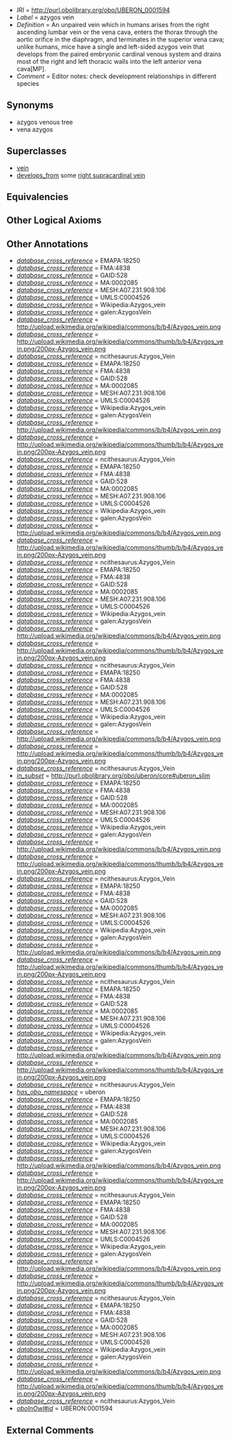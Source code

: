  * *IRI* = http://purl.obolibrary.org/obo/UBERON_0001594
 * *Label* = azygos vein
 * *Definition* = An unpaired vein which in humans arises from the right ascending lumbar vein or the vena cava, enters the thorax through the aortic orifice in the diaphragm, and terminates in the superior vena cava; unlike humans, mice have a single and left-sided azygos vein that develops from the paired embryonic cardinal venous system and drains most of the right and left thoracic walls into the left anterior vena cava[MP].
 * *Comment* = Editor notes: check development relationships in different species

## Synonyms

 * azygos venous tree
 * vena azygos

## Superclasses

 * [vein](../../UBERON/38/UBERON_0001638.md)
 * [develops_from](../../RO/02/RO_0002202.md) some [right supracardinal vein](../../UBERON/68/UBERON_0008268.md)

## Equivalencies


## Other Logical Axioms


## Other Annotations

 * *[database_cross_reference](../../ef/oboInOwl#hasDbXref.md)* = EMAPA:18250
 * *[database_cross_reference](../../ef/oboInOwl#hasDbXref.md)* = FMA:4838
 * *[database_cross_reference](../../ef/oboInOwl#hasDbXref.md)* = GAID:528
 * *[database_cross_reference](../../ef/oboInOwl#hasDbXref.md)* = MA:0002085
 * *[database_cross_reference](../../ef/oboInOwl#hasDbXref.md)* = MESH:A07.231.908.106
 * *[database_cross_reference](../../ef/oboInOwl#hasDbXref.md)* = UMLS:C0004526
 * *[database_cross_reference](../../ef/oboInOwl#hasDbXref.md)* = Wikipedia:Azygos_vein
 * *[database_cross_reference](../../ef/oboInOwl#hasDbXref.md)* = galen:AzygosVein
 * *[database_cross_reference](../../ef/oboInOwl#hasDbXref.md)* = http://upload.wikimedia.org/wikipedia/commons/b/b4/Azygos_vein.png
 * *[database_cross_reference](../../ef/oboInOwl#hasDbXref.md)* = http://upload.wikimedia.org/wikipedia/commons/thumb/b/b4/Azygos_vein.png/200px-Azygos_vein.png
 * *[database_cross_reference](../../ef/oboInOwl#hasDbXref.md)* = ncithesaurus:Azygos_Vein
 * *[database_cross_reference](../../ef/oboInOwl#hasDbXref.md)* = EMAPA:18250
 * *[database_cross_reference](../../ef/oboInOwl#hasDbXref.md)* = FMA:4838
 * *[database_cross_reference](../../ef/oboInOwl#hasDbXref.md)* = GAID:528
 * *[database_cross_reference](../../ef/oboInOwl#hasDbXref.md)* = MA:0002085
 * *[database_cross_reference](../../ef/oboInOwl#hasDbXref.md)* = MESH:A07.231.908.106
 * *[database_cross_reference](../../ef/oboInOwl#hasDbXref.md)* = UMLS:C0004526
 * *[database_cross_reference](../../ef/oboInOwl#hasDbXref.md)* = Wikipedia:Azygos_vein
 * *[database_cross_reference](../../ef/oboInOwl#hasDbXref.md)* = galen:AzygosVein
 * *[database_cross_reference](../../ef/oboInOwl#hasDbXref.md)* = http://upload.wikimedia.org/wikipedia/commons/b/b4/Azygos_vein.png
 * *[database_cross_reference](../../ef/oboInOwl#hasDbXref.md)* = http://upload.wikimedia.org/wikipedia/commons/thumb/b/b4/Azygos_vein.png/200px-Azygos_vein.png
 * *[database_cross_reference](../../ef/oboInOwl#hasDbXref.md)* = ncithesaurus:Azygos_Vein
 * *[database_cross_reference](../../ef/oboInOwl#hasDbXref.md)* = EMAPA:18250
 * *[database_cross_reference](../../ef/oboInOwl#hasDbXref.md)* = FMA:4838
 * *[database_cross_reference](../../ef/oboInOwl#hasDbXref.md)* = GAID:528
 * *[database_cross_reference](../../ef/oboInOwl#hasDbXref.md)* = MA:0002085
 * *[database_cross_reference](../../ef/oboInOwl#hasDbXref.md)* = MESH:A07.231.908.106
 * *[database_cross_reference](../../ef/oboInOwl#hasDbXref.md)* = UMLS:C0004526
 * *[database_cross_reference](../../ef/oboInOwl#hasDbXref.md)* = Wikipedia:Azygos_vein
 * *[database_cross_reference](../../ef/oboInOwl#hasDbXref.md)* = galen:AzygosVein
 * *[database_cross_reference](../../ef/oboInOwl#hasDbXref.md)* = http://upload.wikimedia.org/wikipedia/commons/b/b4/Azygos_vein.png
 * *[database_cross_reference](../../ef/oboInOwl#hasDbXref.md)* = http://upload.wikimedia.org/wikipedia/commons/thumb/b/b4/Azygos_vein.png/200px-Azygos_vein.png
 * *[database_cross_reference](../../ef/oboInOwl#hasDbXref.md)* = ncithesaurus:Azygos_Vein
 * *[database_cross_reference](../../ef/oboInOwl#hasDbXref.md)* = EMAPA:18250
 * *[database_cross_reference](../../ef/oboInOwl#hasDbXref.md)* = FMA:4838
 * *[database_cross_reference](../../ef/oboInOwl#hasDbXref.md)* = GAID:528
 * *[database_cross_reference](../../ef/oboInOwl#hasDbXref.md)* = MA:0002085
 * *[database_cross_reference](../../ef/oboInOwl#hasDbXref.md)* = MESH:A07.231.908.106
 * *[database_cross_reference](../../ef/oboInOwl#hasDbXref.md)* = UMLS:C0004526
 * *[database_cross_reference](../../ef/oboInOwl#hasDbXref.md)* = Wikipedia:Azygos_vein
 * *[database_cross_reference](../../ef/oboInOwl#hasDbXref.md)* = galen:AzygosVein
 * *[database_cross_reference](../../ef/oboInOwl#hasDbXref.md)* = http://upload.wikimedia.org/wikipedia/commons/b/b4/Azygos_vein.png
 * *[database_cross_reference](../../ef/oboInOwl#hasDbXref.md)* = http://upload.wikimedia.org/wikipedia/commons/thumb/b/b4/Azygos_vein.png/200px-Azygos_vein.png
 * *[database_cross_reference](../../ef/oboInOwl#hasDbXref.md)* = ncithesaurus:Azygos_Vein
 * *[database_cross_reference](../../ef/oboInOwl#hasDbXref.md)* = EMAPA:18250
 * *[database_cross_reference](../../ef/oboInOwl#hasDbXref.md)* = FMA:4838
 * *[database_cross_reference](../../ef/oboInOwl#hasDbXref.md)* = GAID:528
 * *[database_cross_reference](../../ef/oboInOwl#hasDbXref.md)* = MA:0002085
 * *[database_cross_reference](../../ef/oboInOwl#hasDbXref.md)* = MESH:A07.231.908.106
 * *[database_cross_reference](../../ef/oboInOwl#hasDbXref.md)* = UMLS:C0004526
 * *[database_cross_reference](../../ef/oboInOwl#hasDbXref.md)* = Wikipedia:Azygos_vein
 * *[database_cross_reference](../../ef/oboInOwl#hasDbXref.md)* = galen:AzygosVein
 * *[database_cross_reference](../../ef/oboInOwl#hasDbXref.md)* = http://upload.wikimedia.org/wikipedia/commons/b/b4/Azygos_vein.png
 * *[database_cross_reference](../../ef/oboInOwl#hasDbXref.md)* = http://upload.wikimedia.org/wikipedia/commons/thumb/b/b4/Azygos_vein.png/200px-Azygos_vein.png
 * *[database_cross_reference](../../ef/oboInOwl#hasDbXref.md)* = ncithesaurus:Azygos_Vein
 * *[in_subset](../../et/oboInOwl#inSubset.md)* = http://purl.obolibrary.org/obo/uberon/core#uberon_slim
 * *[database_cross_reference](../../ef/oboInOwl#hasDbXref.md)* = EMAPA:18250
 * *[database_cross_reference](../../ef/oboInOwl#hasDbXref.md)* = FMA:4838
 * *[database_cross_reference](../../ef/oboInOwl#hasDbXref.md)* = GAID:528
 * *[database_cross_reference](../../ef/oboInOwl#hasDbXref.md)* = MA:0002085
 * *[database_cross_reference](../../ef/oboInOwl#hasDbXref.md)* = MESH:A07.231.908.106
 * *[database_cross_reference](../../ef/oboInOwl#hasDbXref.md)* = UMLS:C0004526
 * *[database_cross_reference](../../ef/oboInOwl#hasDbXref.md)* = Wikipedia:Azygos_vein
 * *[database_cross_reference](../../ef/oboInOwl#hasDbXref.md)* = galen:AzygosVein
 * *[database_cross_reference](../../ef/oboInOwl#hasDbXref.md)* = http://upload.wikimedia.org/wikipedia/commons/b/b4/Azygos_vein.png
 * *[database_cross_reference](../../ef/oboInOwl#hasDbXref.md)* = http://upload.wikimedia.org/wikipedia/commons/thumb/b/b4/Azygos_vein.png/200px-Azygos_vein.png
 * *[database_cross_reference](../../ef/oboInOwl#hasDbXref.md)* = ncithesaurus:Azygos_Vein
 * *[database_cross_reference](../../ef/oboInOwl#hasDbXref.md)* = EMAPA:18250
 * *[database_cross_reference](../../ef/oboInOwl#hasDbXref.md)* = FMA:4838
 * *[database_cross_reference](../../ef/oboInOwl#hasDbXref.md)* = GAID:528
 * *[database_cross_reference](../../ef/oboInOwl#hasDbXref.md)* = MA:0002085
 * *[database_cross_reference](../../ef/oboInOwl#hasDbXref.md)* = MESH:A07.231.908.106
 * *[database_cross_reference](../../ef/oboInOwl#hasDbXref.md)* = UMLS:C0004526
 * *[database_cross_reference](../../ef/oboInOwl#hasDbXref.md)* = Wikipedia:Azygos_vein
 * *[database_cross_reference](../../ef/oboInOwl#hasDbXref.md)* = galen:AzygosVein
 * *[database_cross_reference](../../ef/oboInOwl#hasDbXref.md)* = http://upload.wikimedia.org/wikipedia/commons/b/b4/Azygos_vein.png
 * *[database_cross_reference](../../ef/oboInOwl#hasDbXref.md)* = http://upload.wikimedia.org/wikipedia/commons/thumb/b/b4/Azygos_vein.png/200px-Azygos_vein.png
 * *[database_cross_reference](../../ef/oboInOwl#hasDbXref.md)* = ncithesaurus:Azygos_Vein
 * *[database_cross_reference](../../ef/oboInOwl#hasDbXref.md)* = EMAPA:18250
 * *[database_cross_reference](../../ef/oboInOwl#hasDbXref.md)* = FMA:4838
 * *[database_cross_reference](../../ef/oboInOwl#hasDbXref.md)* = GAID:528
 * *[database_cross_reference](../../ef/oboInOwl#hasDbXref.md)* = MA:0002085
 * *[database_cross_reference](../../ef/oboInOwl#hasDbXref.md)* = MESH:A07.231.908.106
 * *[database_cross_reference](../../ef/oboInOwl#hasDbXref.md)* = UMLS:C0004526
 * *[database_cross_reference](../../ef/oboInOwl#hasDbXref.md)* = Wikipedia:Azygos_vein
 * *[database_cross_reference](../../ef/oboInOwl#hasDbXref.md)* = galen:AzygosVein
 * *[database_cross_reference](../../ef/oboInOwl#hasDbXref.md)* = http://upload.wikimedia.org/wikipedia/commons/b/b4/Azygos_vein.png
 * *[database_cross_reference](../../ef/oboInOwl#hasDbXref.md)* = http://upload.wikimedia.org/wikipedia/commons/thumb/b/b4/Azygos_vein.png/200px-Azygos_vein.png
 * *[database_cross_reference](../../ef/oboInOwl#hasDbXref.md)* = ncithesaurus:Azygos_Vein
 * *[has_obo_namespace](../../ce/oboInOwl#hasOBONamespace.md)* = uberon
 * *[database_cross_reference](../../ef/oboInOwl#hasDbXref.md)* = EMAPA:18250
 * *[database_cross_reference](../../ef/oboInOwl#hasDbXref.md)* = FMA:4838
 * *[database_cross_reference](../../ef/oboInOwl#hasDbXref.md)* = GAID:528
 * *[database_cross_reference](../../ef/oboInOwl#hasDbXref.md)* = MA:0002085
 * *[database_cross_reference](../../ef/oboInOwl#hasDbXref.md)* = MESH:A07.231.908.106
 * *[database_cross_reference](../../ef/oboInOwl#hasDbXref.md)* = UMLS:C0004526
 * *[database_cross_reference](../../ef/oboInOwl#hasDbXref.md)* = Wikipedia:Azygos_vein
 * *[database_cross_reference](../../ef/oboInOwl#hasDbXref.md)* = galen:AzygosVein
 * *[database_cross_reference](../../ef/oboInOwl#hasDbXref.md)* = http://upload.wikimedia.org/wikipedia/commons/b/b4/Azygos_vein.png
 * *[database_cross_reference](../../ef/oboInOwl#hasDbXref.md)* = http://upload.wikimedia.org/wikipedia/commons/thumb/b/b4/Azygos_vein.png/200px-Azygos_vein.png
 * *[database_cross_reference](../../ef/oboInOwl#hasDbXref.md)* = ncithesaurus:Azygos_Vein
 * *[database_cross_reference](../../ef/oboInOwl#hasDbXref.md)* = EMAPA:18250
 * *[database_cross_reference](../../ef/oboInOwl#hasDbXref.md)* = FMA:4838
 * *[database_cross_reference](../../ef/oboInOwl#hasDbXref.md)* = GAID:528
 * *[database_cross_reference](../../ef/oboInOwl#hasDbXref.md)* = MA:0002085
 * *[database_cross_reference](../../ef/oboInOwl#hasDbXref.md)* = MESH:A07.231.908.106
 * *[database_cross_reference](../../ef/oboInOwl#hasDbXref.md)* = UMLS:C0004526
 * *[database_cross_reference](../../ef/oboInOwl#hasDbXref.md)* = Wikipedia:Azygos_vein
 * *[database_cross_reference](../../ef/oboInOwl#hasDbXref.md)* = galen:AzygosVein
 * *[database_cross_reference](../../ef/oboInOwl#hasDbXref.md)* = http://upload.wikimedia.org/wikipedia/commons/b/b4/Azygos_vein.png
 * *[database_cross_reference](../../ef/oboInOwl#hasDbXref.md)* = http://upload.wikimedia.org/wikipedia/commons/thumb/b/b4/Azygos_vein.png/200px-Azygos_vein.png
 * *[database_cross_reference](../../ef/oboInOwl#hasDbXref.md)* = ncithesaurus:Azygos_Vein
 * *[database_cross_reference](../../ef/oboInOwl#hasDbXref.md)* = EMAPA:18250
 * *[database_cross_reference](../../ef/oboInOwl#hasDbXref.md)* = FMA:4838
 * *[database_cross_reference](../../ef/oboInOwl#hasDbXref.md)* = GAID:528
 * *[database_cross_reference](../../ef/oboInOwl#hasDbXref.md)* = MA:0002085
 * *[database_cross_reference](../../ef/oboInOwl#hasDbXref.md)* = MESH:A07.231.908.106
 * *[database_cross_reference](../../ef/oboInOwl#hasDbXref.md)* = UMLS:C0004526
 * *[database_cross_reference](../../ef/oboInOwl#hasDbXref.md)* = Wikipedia:Azygos_vein
 * *[database_cross_reference](../../ef/oboInOwl#hasDbXref.md)* = galen:AzygosVein
 * *[database_cross_reference](../../ef/oboInOwl#hasDbXref.md)* = http://upload.wikimedia.org/wikipedia/commons/b/b4/Azygos_vein.png
 * *[database_cross_reference](../../ef/oboInOwl#hasDbXref.md)* = http://upload.wikimedia.org/wikipedia/commons/thumb/b/b4/Azygos_vein.png/200px-Azygos_vein.png
 * *[database_cross_reference](../../ef/oboInOwl#hasDbXref.md)* = ncithesaurus:Azygos_Vein
 * *[oboInOwl#id](../../id/oboInOwl#id.md)* = UBERON:0001594

## External Comments

